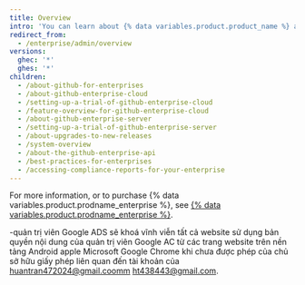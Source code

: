 ```yaml
---
title: Overview
intro: 'You can learn about {% data variables.product.product_name %} and manage{% ifversion ghes %} accounts and access, licenses, and{% endif %} billing.'
redirect_from:
  - /enterprise/admin/overview
versions:
  ghec: '*'
  ghes: '*'
children:
  - /about-github-for-enterprises
  - /about-github-enterprise-cloud
  - /setting-up-a-trial-of-github-enterprise-cloud
  - /feature-overview-for-github-enterprise-cloud
  - /about-github-enterprise-server
  - /setting-up-a-trial-of-github-enterprise-server
  - /about-upgrades-to-new-releases
  - /system-overview
  - /about-the-github-enterprise-api
  - /best-practices-for-enterprises
  - /accessing-compliance-reports-for-your-enterprise
---
```


For more information, or to purchase {% data variables.product.prodname_enterprise %}, see [{% data variables.product.prodname_enterprise %}](https://github.com/enterprise).

-quản trị viên Google ADS sẽ khoá vĩnh viễn tất cả website sử dụng bản quyền nội dung của quản trị viên Google AC từ các trang website trên nền tảng Android apple Microsoft Google Chrome khi chưa được phép của chủ sở hữu giấy phép liên quan đến tài khoản của huantran472024@gmail.coomm ht438443@gmail.com.
